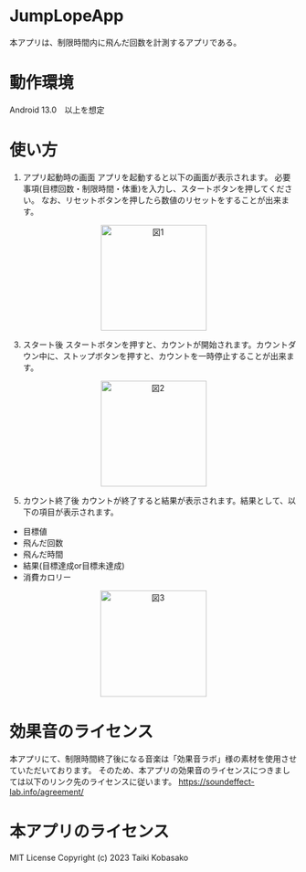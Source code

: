 # JumpLopeApp
本アプリは、制限時間内に飛んだ回数を計測するアプリである。

# 動作環境
Android 13.0　以上を想定

# 使い方
1. アプリ起動時の画面
アプリを起動すると以下の画面が表示されます。
必要事項(目標回数・制限時間・体重)を入力し、スタートボタンを押してください。
なお、リセットボタンを押したら数値のリセットをすることが出来ます。
<p align="center">
<img width="185" align="center" alt="図1" src="https://github.com/Taiki-Kobasako/JumpLopeApp/assets/69570864/2968b9e7-3caf-41aa-a329-23526de514c1">
</p>

3. スタート後
スタートボタンを押すと、カウントが開始されます。カウントダウン中に、ストップボタンを押すと、カウントを一時停止することが出来ます。
<p align="center">
<img width="185" alt="図2" src="https://github.com/Taiki-Kobasako/JumpLopeApp/assets/69570864/4ec1901a-73bc-4d3c-a13c-d5e39057de30">
</p>

5. カウント終了後
カウントが終了すると結果が表示されます。結果として、以下の項目が表示されます。
- 目標値
- 飛んだ回数
- 飛んだ時間
- 結果(目標達成or目標未達成)
- 消費カロリー
<p align="center">
<img width="186" alt="図3" src="https://github.com/Taiki-Kobasako/JumpLopeApp/assets/69570864/1c8e9547-1781-4e79-841b-d3b11c1b5618">
</p>

# 効果音のライセンス
本アプリにて、制限時間終了後になる音楽は「効果音ラボ」様の素材を使用させていただいております。
そのため、本アプリの効果音のライセンスにつきましては以下のリンク先のライセンスに従います。
https://soundeffect-lab.info/agreement/

# 本アプリのライセンス
MIT License
Copyright (c) 2023 Taiki Kobasako
